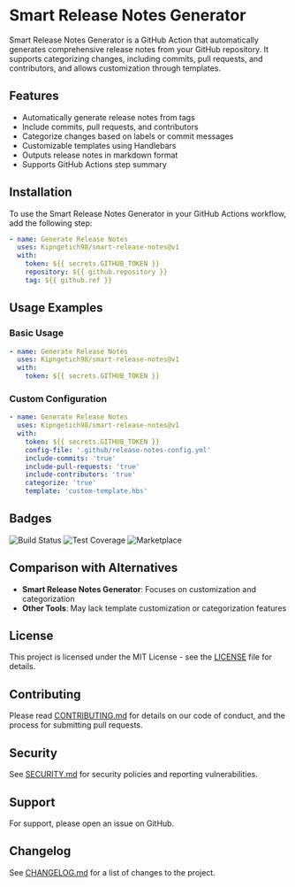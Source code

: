 # Smart Release Notes Generator

Smart Release Notes Generator is a GitHub Action that automatically generates comprehensive release notes from your GitHub repository. It supports categorizing changes, including commits, pull requests, and contributors, and allows customization through templates.

## Features

- Automatically generate release notes from tags
- Include commits, pull requests, and contributors
- Categorize changes based on labels or commit messages
- Customizable templates using Handlebars
- Outputs release notes in markdown format
- Supports GitHub Actions step summary

## Installation

To use the Smart Release Notes Generator in your GitHub Actions workflow, add the following step:

```yaml
- name: Generate Release Notes
  uses: Kipngetich98/smart-release-notes@v1
  with:
    token: ${{ secrets.GITHUB_TOKEN }}
    repository: ${{ github.repository }}
    tag: ${{ github.ref }}
```

## Usage Examples

### Basic Usage

```yaml
- name: Generate Release Notes
  uses: Kipngetich98/smart-release-notes@v1
  with:
    token: ${{ secrets.GITHUB_TOKEN }}
```

### Custom Configuration

```yaml
- name: Generate Release Notes
  uses: Kipngetich98/smart-release-notes@v1
  with:
    token: ${{ secrets.GITHUB_TOKEN }}
    config-file: '.github/release-notes-config.yml'
    include-commits: 'true'
    include-pull-requests: 'true'
    include-contributors: 'true'
    categorize: 'true'
    template: 'custom-template.hbs'
```

## Badges

![Build Status](https://github.com/Kipngetich98/smart-release-notes/actions/workflows/ci.yml/badge.svg)
![Test Coverage](https://img.shields.io/coveralls/github/Kipngetich98/smart-release-notes)
![Marketplace](https://img.shields.io/badge/marketplace-smart--release--notes-blue)

## Comparison with Alternatives

- **Smart Release Notes Generator**: Focuses on customization and categorization
- **Other Tools**: May lack template customization or categorization features

## License

This project is licensed under the MIT License - see the [LICENSE](LICENSE) file for details.

## Contributing

Please read [CONTRIBUTING.md](CONTRIBUTING.md) for details on our code of conduct, and the process for submitting pull requests.

## Security

See [SECURITY.md](SECURITY.md) for security policies and reporting vulnerabilities.

## Support

For support, please open an issue on GitHub.

## Changelog

See [CHANGELOG.md](CHANGELOG.md) for a list of changes to the project.

